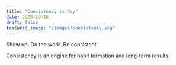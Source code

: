 ```yaml
---
title: "Consistency is Key"
date: 2025-10-16
draft: false
featured_image: "/images/consistency.svg"
---
```


Show up. Do the work. Be consistent.

Consistency is an engine for habit formation and long-term results.
